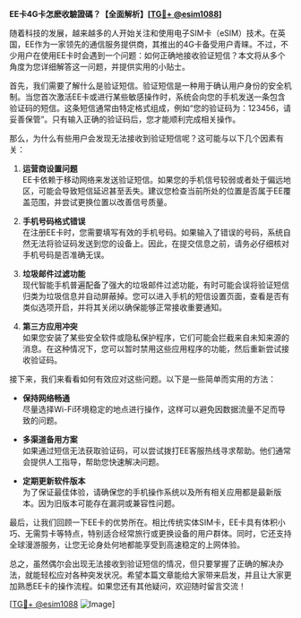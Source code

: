 **EE卡4G卡怎麽收驗證碼？【全面解析】[[TG💪+ @esim1088](https://t.me/s/esim1088)]**

随着科技的发展，越来越多的人开始关注和使用电子SIM卡（eSIM）技术。在英国，EE作为一家领先的通信服务提供商，其推出的4G卡备受用户青睐。不过，不少用户在使用EE卡时会遇到一个问题：如何正确地接收验证短信？本文将从多个角度为您详细解答这一问题，并提供实用的小贴士。

首先，我们需要了解什么是验证短信。验证短信是一种用于确认用户身份的安全机制。当您首次激活EE卡或进行某些敏感操作时，系统会向您的手机发送一条包含验证码的短信。这条短信通常由特定格式组成，例如“您的验证码为：123456，请妥善保管”。只有输入正确的验证码后，您才能顺利完成相关操作。

那么，为什么有些用户会发现无法接收到验证短信呢？这可能与以下几个因素有关：

1. **运营商设置问题**  
   EE卡依赖于移动网络来发送验证短信。如果您的手机信号较弱或者处于偏远地区，可能会导致短信延迟甚至丢失。建议您检查当前所处的位置是否属于EE覆盖范围，并尝试更换位置以改善信号质量。

2. **手机号码格式错误**  
   在注册EE卡时，您需要填写有效的手机号码。如果输入了错误的号码，系统自然无法将验证码发送到您的设备上。因此，在提交信息之前，请务必仔细核对手机号码是否准确无误。

3. **垃圾邮件过滤功能**  
   现代智能手机普遍配备了强大的垃圾邮件过滤功能，有时可能会误将验证短信归类为垃圾信息并自动屏蔽掉。您可以进入手机的短信设置页面，查看是否有类似选项开启，并将其关闭以确保能够正常接收重要通知。

4. **第三方应用冲突**  
   如果您安装了某些安全软件或隐私保护程序，它们可能会拦截来自未知来源的消息。在这种情况下，您可以暂时禁用这些应用程序的功能，然后重新尝试接收验证码。

接下来，我们来看看如何有效应对这些问题。以下是一些简单而实用的方法：

- **保持网络畅通**  
  尽量选择Wi-Fi环境稳定的地点进行操作，这样可以避免因数据流量不足而导致的问题。
  
- **多渠道备用方案**  
  如果通过短信无法获取验证码，可以尝试拨打EE客服热线寻求帮助。他们通常会提供人工指导，帮助您快速解决问题。
  
- **定期更新软件版本**  
  为了保证最佳体验，请确保您的手机操作系统以及所有相关应用都是最新版本。因为旧版本可能存在漏洞或兼容性问题。

最后，让我们回顾一下EE卡的优势所在。相比传统实体SIM卡，EE卡具有体积小巧、无需剪卡等特点，特别适合经常旅行或更换设备的用户群体。同时，它还支持全球漫游服务，让您无论身处何地都能享受到高速稳定的上网体验。

总之，虽然偶尔会出现无法接收到验证短信的情况，但只要掌握了正确的解决办法，就能轻松应对各种突发状况。希望本篇文章能给大家带来启发，并且让大家更加熟悉EE卡的操作流程。如果您还有其他疑问，欢迎随时留言交流！

[[TG💪+ @esim1088](https://t.me/s/esim1088) ![Image](https://i.postimg.cc/4NQfJmqS/Snipaste-2025-05-13-00-14-12.png)]